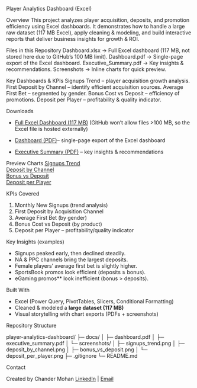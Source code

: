Player Analytics Dashboard (Excel)


Overview
 This project analyzes player acquisition, deposits, and promotion efficiency using Excel dashboards.
 It demonstrates how to handle a large raw dataset (117 MB Excel), apply cleaning & modeling, and build interactive reports that deliver business insights for growth & ROI.


Files in this Repository
 Dashboard.xlsx → Full Excel dashboard (117 MB, not stored here due to GitHub’s 100 MB limit).
 Dashboard.pdf → Single-page export of the Excel dashboard.
 Executive_Summary.pdf → Key insights & recommendations.
 Screenshots → Inline charts for quick preview.


Key Dashboards & KPIs
 Signups Trend – player acquisition growth analysis.
 First Deposit by Channel – identify efficient acquisition sources.
 Average First Bet – segmented by gender.
 Bonus Cost vs Deposit – efficiency of promotions.
 Deposit per Player – profitability & quality indicator.


Downloads
- [Full Excel Dashboard (117 MB)](https://your-external-link.com)
  (GitHub won’t allow files >100 MB, so the Excel file is hosted externally)

- [Dashboard (PDF)](Dashboard.pdf)– single-page export of the Excel dashboard  
- [Executive Summary (PDF)](Executive_Summary.pdf) – key insights & recommendations  


Preview Charts
 [Signups Trend](signups_trend.png)  
 [Deposit by Channel](deposit_by_channel.png)  
 [Bonus vs Deposit](bonus_vs_deposit.png)  
 [Deposit per Player](deposit_per_player.png)  



KPIs Covered
1. Monthly New Signups (trend analysis)  
2. First Deposit by Acquisition Channel  
3. Average First Bet (by gender)  
4. Bonus Cost vs Deposit (by product)  
5. Deposit per Player – profitability/quality indicator  



Key Insights (examples)
- Signups peaked early, then declined steadily.  
- NA & PPC channels bring the largest deposits.  
- Female players’ average first bet is slightly higher.  
- SportsBook promos look efficient (deposits ≥ bonus).  
- eGaming promos** look inefficient (bonus > deposits).  



 Built With
- Excel (Power Query, PivotTables, Slicers, Conditional Formatting)  
- Cleaned & modeled a **large dataset (117 MB)**  
- Visual storytelling with chart exports (PDFs + screenshots)  



Repository Structure

player-analytics-dashboard/
├─ docs/
│ ├─ dashboard.pdf
│ ├─ executive_summary.pdf
│ └─ screenshots/
│ ├─ signups_trend.png
│ ├─ deposit_by_channel.png
│ ├─ bonus_vs_deposit.png
│ └─ deposit_per_player.png
├─ .gitignore
└─ README.md

Contact

Created by Chander Mohan
[LinkedIn](https://www.linkedin.com/in/chander-mohan-0330921aa/) | [Email](cmvaishnav948@gmail.com)



